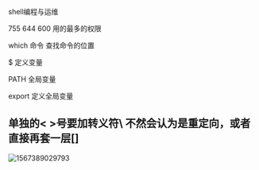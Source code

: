 shell编程与运维

755 644 600 用的最多的权限

which 命令   查找命令的位置

$ 定义变量

PATH 全局变量

export 定义全局变量

## 单独的<  >号要加转义符\   不然会认为是重定向，或者直接再套一层[]

![1567389029793](C:\Users\miyongqing\AppData\Roaming\Typora\typora-user-images\1567389029793.png)

